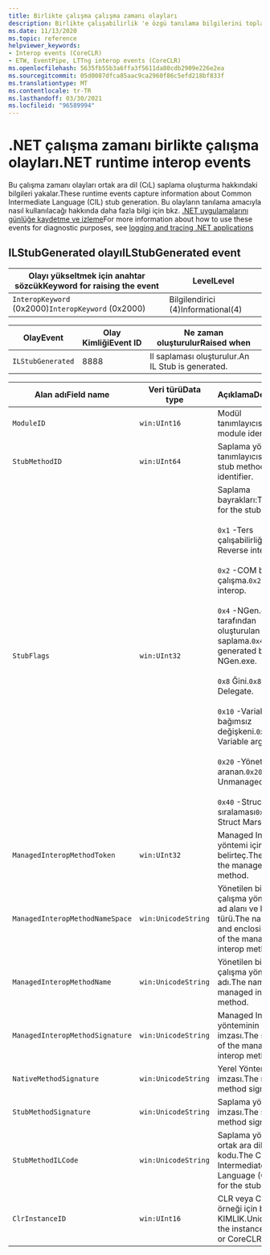 ```yaml
---
title: Birlikte çalışma çalışma zamanı olayları
description: Birlikte çalışabilirlik 'e özgü tanılama bilgilerini toplamak için .NET çalışma zamanı olaylarına bakın.
ms.date: 11/13/2020
ms.topic: reference
helpviewer_keywords:
- Interop events (CoreCLR)
- ETW, EventPipe, LTTng interop events (CoreCLR)
ms.openlocfilehash: 5635fb55b3a6ffa3f5611da80cdb2909e226e2ea
ms.sourcegitcommit: 05d0087dfca85aac9ca2960f86c5efd218bf833f
ms.translationtype: MT
ms.contentlocale: tr-TR
ms.lasthandoff: 03/30/2021
ms.locfileid: "96589994"
---
```

# <a name="net-runtime-interop-events"></a><span data-ttu-id="b51c6-103">.NET çalışma zamanı birlikte çalışma olayları</span><span class="sxs-lookup"><span data-stu-id="b51c6-103">.NET runtime interop events</span></span>

<span data-ttu-id="b51c6-104">Bu çalışma zamanı olayları ortak ara dil (CıL) saplama oluşturma hakkındaki bilgileri yakalar.</span><span class="sxs-lookup"><span data-stu-id="b51c6-104">These runtime events capture information about Common Intermediate Language (CIL) stub generation.</span></span> <span data-ttu-id="b51c6-105">Bu olayların tanılama amacıyla nasıl kullanılacağı hakkında daha fazla bilgi için bkz. [.NET uygulamalarını günlüğe kaydetme ve izleme](../../core/diagnostics/logging-tracing.md)</span><span class="sxs-lookup"><span data-stu-id="b51c6-105">For more information about how to use these events for diagnostic purposes, see [logging and tracing .NET applications](../../core/diagnostics/logging-tracing.md)</span></span>

## <a name="ilstubgenerated-event"></a><span data-ttu-id="b51c6-106">ILStubGenerated olayı</span><span class="sxs-lookup"><span data-stu-id="b51c6-106">ILStubGenerated event</span></span>

|<span data-ttu-id="b51c6-107">Olayı yükseltmek için anahtar sözcük</span><span class="sxs-lookup"><span data-stu-id="b51c6-107">Keyword for raising the event</span></span>|<span data-ttu-id="b51c6-108">Level</span><span class="sxs-lookup"><span data-stu-id="b51c6-108">Level</span></span>|
|-----------------------------------|-----------|
|<span data-ttu-id="b51c6-109">`InteropKeyword` (0x2000)</span><span class="sxs-lookup"><span data-stu-id="b51c6-109">`InteropKeyword` (0x2000)</span></span>|<span data-ttu-id="b51c6-110">Bilgilendirici (4)</span><span class="sxs-lookup"><span data-stu-id="b51c6-110">Informational(4)</span></span>|
  
|<span data-ttu-id="b51c6-111">Olay</span><span class="sxs-lookup"><span data-stu-id="b51c6-111">Event</span></span>|<span data-ttu-id="b51c6-112">Olay Kimliği</span><span class="sxs-lookup"><span data-stu-id="b51c6-112">Event ID</span></span>|<span data-ttu-id="b51c6-113">Ne zaman oluşturulur</span><span class="sxs-lookup"><span data-stu-id="b51c6-113">Raised when</span></span>|
|-----------|--------------|-----------------|
|`ILStubGenerated`|<span data-ttu-id="b51c6-114">88</span><span class="sxs-lookup"><span data-stu-id="b51c6-114">88</span></span>|<span data-ttu-id="b51c6-115">Il saplaması oluşturulur.</span><span class="sxs-lookup"><span data-stu-id="b51c6-115">An IL Stub is generated.</span></span>|

|<span data-ttu-id="b51c6-116">Alan adı</span><span class="sxs-lookup"><span data-stu-id="b51c6-116">Field name</span></span>|<span data-ttu-id="b51c6-117">Veri türü</span><span class="sxs-lookup"><span data-stu-id="b51c6-117">Data type</span></span>|<span data-ttu-id="b51c6-118">Açıklama</span><span class="sxs-lookup"><span data-stu-id="b51c6-118">Description</span></span>|
|----------------|---------------|-----------------|
|`ModuleID`|`win:UInt16`|<span data-ttu-id="b51c6-119">Modül tanımlayıcısı.</span><span class="sxs-lookup"><span data-stu-id="b51c6-119">The module identifier.</span></span>|
|`StubMethodID`|`win:UInt64`|<span data-ttu-id="b51c6-120">Saplama yöntemi tanımlayıcısı.</span><span class="sxs-lookup"><span data-stu-id="b51c6-120">The stub method identifier.</span></span>|
|`StubFlags`|`win:UInt32`|<span data-ttu-id="b51c6-121">Saplama bayrakları:</span><span class="sxs-lookup"><span data-stu-id="b51c6-121">The flags for the stub:</span></span><br /><br /> <span data-ttu-id="b51c6-122">`0x1` -Ters çalışabilirliği.</span><span class="sxs-lookup"><span data-stu-id="b51c6-122">`0x1` - Reverse interop.</span></span><br /><br /> <span data-ttu-id="b51c6-123">`0x2` -COM birlikte çalışma.</span><span class="sxs-lookup"><span data-stu-id="b51c6-123">`0x2` - COM interop.</span></span><br /><br /> <span data-ttu-id="b51c6-124">`0x4` -NGen.exe tarafından oluşturulan saplama.</span><span class="sxs-lookup"><span data-stu-id="b51c6-124">`0x4` - Stub generated by NGen.exe.</span></span><br /><br /> <span data-ttu-id="b51c6-125">`0x8` Ğini.</span><span class="sxs-lookup"><span data-stu-id="b51c6-125">`0x8` - Delegate.</span></span><br /><br /> <span data-ttu-id="b51c6-126">`0x10` -Variable bağımsız değişkeni.</span><span class="sxs-lookup"><span data-stu-id="b51c6-126">`0x10` - Variable argument.</span></span><br /><br /> <span data-ttu-id="b51c6-127">`0x20` -Yönetilmeyen aranan.</span><span class="sxs-lookup"><span data-stu-id="b51c6-127">`0x20` - Unmanaged callee.</span></span><br /><br /> <span data-ttu-id="b51c6-128">`0x40` -Struct sıralaması</span><span class="sxs-lookup"><span data-stu-id="b51c6-128">`0x40` - Struct Marshal</span></span>|
|`ManagedInteropMethodToken`|`win:UInt32`|<span data-ttu-id="b51c6-129">Managed Interop yöntemi için belirteç.</span><span class="sxs-lookup"><span data-stu-id="b51c6-129">The token for the managed interop method.</span></span>|
|`ManagedInteropMethodNameSpace`|`win:UnicodeString`|<span data-ttu-id="b51c6-130">Yönetilen birlikte çalışma yönteminin ad alanı ve kapsayan türü.</span><span class="sxs-lookup"><span data-stu-id="b51c6-130">The namespace and enclosing type of the managed interop method.</span></span>|
|`ManagedInteropMethodName`|`win:UnicodeString`|<span data-ttu-id="b51c6-131">Yönetilen birlikte çalışma yönteminin adı.</span><span class="sxs-lookup"><span data-stu-id="b51c6-131">The name of the managed interop method.</span></span>|
|`ManagedInteropMethodSignature`|`win:UnicodeString`|<span data-ttu-id="b51c6-132">Managed Interop yönteminin imzası.</span><span class="sxs-lookup"><span data-stu-id="b51c6-132">The signature of the managed interop method.</span></span>|
|`NativeMethodSignature`|`win:UnicodeString`|<span data-ttu-id="b51c6-133">Yerel Yöntem imzası.</span><span class="sxs-lookup"><span data-stu-id="b51c6-133">The native method signature.</span></span>|
|`StubMethodSignature`|`win:UnicodeString`|<span data-ttu-id="b51c6-134">Saplama yöntemi imzası.</span><span class="sxs-lookup"><span data-stu-id="b51c6-134">The stub method signature.</span></span>|
|`StubMethodILCode`|`win:UnicodeString`|<span data-ttu-id="b51c6-135">Saplama yöntemi için ortak ara dil (CıL) kodu.</span><span class="sxs-lookup"><span data-stu-id="b51c6-135">The Common Intermediate Language (CIL) code for the stub method.</span></span>|
|`ClrInstanceID`|`win:UInt16`|<span data-ttu-id="b51c6-136">CLR veya CoreCLR örneği için benzersiz KIMLIK.</span><span class="sxs-lookup"><span data-stu-id="b51c6-136">Unique ID for the instance of CLR or CoreCLR.</span></span>|
